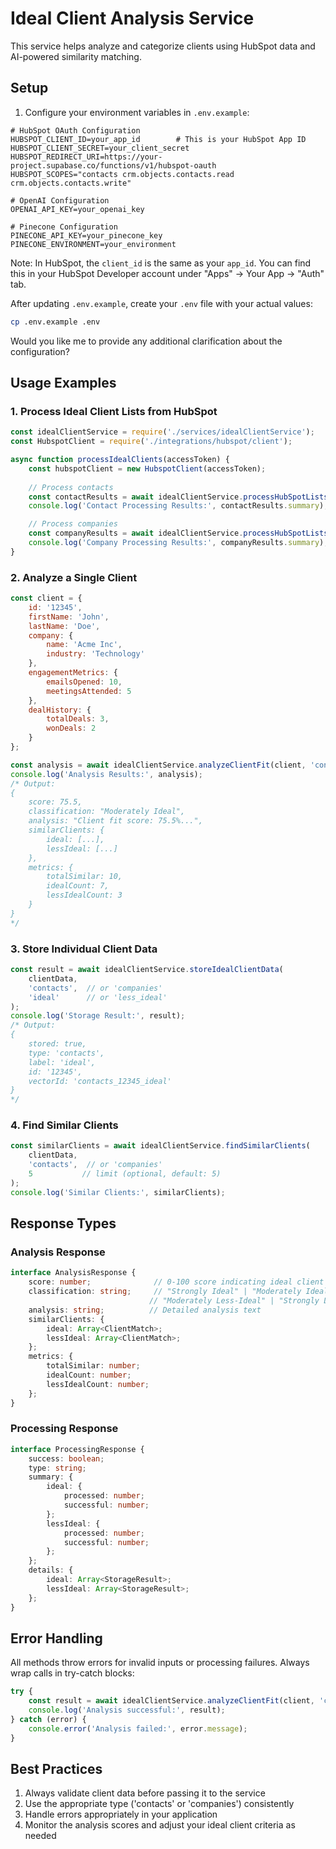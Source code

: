 # Ideal Client Analysis Service

This service helps analyze and categorize clients using HubSpot data and AI-powered similarity matching.

## Setup

1. Configure your environment variables in `.env.example`:
```env
# HubSpot OAuth Configuration
HUBSPOT_CLIENT_ID=your_app_id        # This is your HubSpot App ID
HUBSPOT_CLIENT_SECRET=your_client_secret
HUBSPOT_REDIRECT_URI=https://your-project.supabase.co/functions/v1/hubspot-oauth
HUBSPOT_SCOPES="contacts crm.objects.contacts.read crm.objects.contacts.write"

# OpenAI Configuration
OPENAI_API_KEY=your_openai_key

# Pinecone Configuration
PINECONE_API_KEY=your_pinecone_key
PINECONE_ENVIRONMENT=your_environment
```

Note: In HubSpot, the `client_id` is the same as your `app_id`. You can find this in your HubSpot Developer account under "Apps" → Your App → "Auth" tab.

After updating `.env.example`, create your `.env` file with your actual values:

```bash
cp .env.example .env
```

Would you like me to provide any additional clarification about the configuration?

## Usage Examples

### 1. Process Ideal Client Lists from HubSpot

```javascript
const idealClientService = require('./services/idealClientService');
const HubspotClient = require('./integrations/hubspot/client');

async function processIdealClients(accessToken) {
    const hubspotClient = new HubspotClient(accessToken);
    
    // Process contacts
    const contactResults = await idealClientService.processHubSpotLists(hubspotClient, 'contacts');
    console.log('Contact Processing Results:', contactResults.summary);

    // Process companies
    const companyResults = await idealClientService.processHubSpotLists(hubspotClient, 'companies');
    console.log('Company Processing Results:', companyResults.summary);
}
```

### 2. Analyze a Single Client

```javascript
const client = {
    id: '12345',
    firstName: 'John',
    lastName: 'Doe',
    company: {
        name: 'Acme Inc',
        industry: 'Technology'
    },
    engagementMetrics: {
        emailsOpened: 10,
        meetingsAttended: 5
    },
    dealHistory: {
        totalDeals: 3,
        wonDeals: 2
    }
};

const analysis = await idealClientService.analyzeClientFit(client, 'contacts');
console.log('Analysis Results:', analysis);
/* Output:
{
    score: 75.5,
    classification: "Moderately Ideal",
    analysis: "Client fit score: 75.5%...",
    similarClients: {
        ideal: [...],
        lessIdeal: [...]
    },
    metrics: {
        totalSimilar: 10,
        idealCount: 7,
        lessIdealCount: 3
    }
}
*/
```

### 3. Store Individual Client Data

```javascript
const result = await idealClientService.storeIdealClientData(
    clientData,
    'contacts',  // or 'companies'
    'ideal'      // or 'less_ideal'
);
console.log('Storage Result:', result);
/* Output:
{
    stored: true,
    type: 'contacts',
    label: 'ideal',
    id: '12345',
    vectorId: 'contacts_12345_ideal'
}
*/
```

### 4. Find Similar Clients

```javascript
const similarClients = await idealClientService.findSimilarClients(
    clientData,
    'contacts',  // or 'companies'
    5           // limit (optional, default: 5)
);
console.log('Similar Clients:', similarClients);
```

## Response Types

### Analysis Response
```typescript
interface AnalysisResponse {
    score: number;              // 0-100 score indicating ideal client fit
    classification: string;     // "Strongly Ideal" | "Moderately Ideal" | "Neutral" | 
                               // "Moderately Less-Ideal" | "Strongly Less-Ideal"
    analysis: string;          // Detailed analysis text
    similarClients: {
        ideal: Array<ClientMatch>;
        lessIdeal: Array<ClientMatch>;
    };
    metrics: {
        totalSimilar: number;
        idealCount: number;
        lessIdealCount: number;
    };
}
```

### Processing Response
```typescript
interface ProcessingResponse {
    success: boolean;
    type: string;
    summary: {
        ideal: {
            processed: number;
            successful: number;
        };
        lessIdeal: {
            processed: number;
            successful: number;
        };
    };
    details: {
        ideal: Array<StorageResult>;
        lessIdeal: Array<StorageResult>;
    };
}
```

## Error Handling

All methods throw errors for invalid inputs or processing failures. Always wrap calls in try-catch blocks:

```javascript
try {
    const result = await idealClientService.analyzeClientFit(client, 'contacts');
    console.log('Analysis successful:', result);
} catch (error) {
    console.error('Analysis failed:', error.message);
}
```

## Best Practices

1. Always validate client data before passing it to the service
2. Use the appropriate type ('contacts' or 'companies') consistently
3. Handle errors appropriately in your application
4. Monitor the analysis scores and adjust your ideal client criteria as needed 